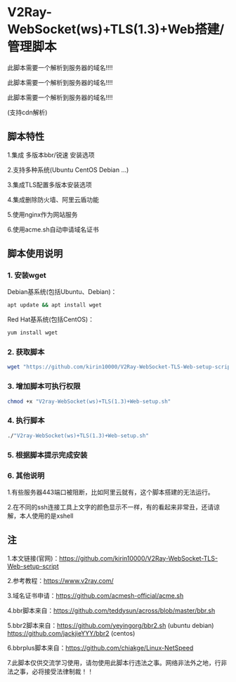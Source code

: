 # V2Ray-WebSocket(ws)+TLS(1.3)+Web搭建/管理脚本
此脚本需要一个解析到服务器的域名!!!!

此脚本需要一个解析到服务器的域名!!!!

此脚本需要一个解析到服务器的域名!!!!

(支持cdn解析)

## 脚本特性

1.集成 多版本bbr/锐速 安装选项
 
2.支持多种系统(Ubuntu CentOS Debian ...) 
 
3.集成TLS配置多版本安装选项 
 
4.集成删除防火墙、阿里云盾功能

5.使用nginx作为网站服务

6.使用acme.sh自动申请域名证书
 
## 脚本使用说明

### 1. 安装wget

Debian基系统(包括Ubuntu、Debian)：

```bash
apt update && apt install wget
```

Red Hat基系统(包括CentOS)：

```bash
yum install wget
```

### 2. 获取脚本

```bash
wget "https://github.com/kirin10000/V2Ray-WebSocket-TLS-Web-setup-script/raw/master/V2ray-WebSocket(ws)+TLS(1.3)+Web-setup.sh"
```

### 3. 增加脚本可执行权限

```bash
chmod +x "V2ray-WebSocket(ws)+TLS(1.3)+Web-setup.sh"
```

### 4. 执行脚本

```bash
./"V2ray-WebSocket(ws)+TLS(1.3)+Web-setup.sh"
```

### 5. 根据脚本提示完成安装

### 6. 其他说明

1.有些服务器443端口被阻断，比如阿里云就有，这个脚本搭建的无法运行。

2.在不同的ssh连接工具上文字的颜色显示不一样，有的看起来非常丑，还请谅解，本人使用的是xshell

## 注

1.本文链接(官网)：https://github.com/kirin10000/V2Ray-WebSocket-TLS-Web-setup-script

2.参考教程：https://www.v2ray.com/

3.域名证书申请：https://github.com/acmesh-official/acme.sh

4.bbr脚本来自：https://github.com/teddysun/across/blob/master/bbr.sh

5.bbr2脚本来自：https://github.com/yeyingorg/bbr2.sh (ubuntu debian) https://github.com/jackjieYYY/bbr2 (centos)

6.bbrplus脚本来自：https://github.com/chiakge/Linux-NetSpeed

7.此脚本仅供交流学习使用，请勿使用此脚本行违法之事。网络非法外之地，行非法之事，必将接受法律制裁！！
